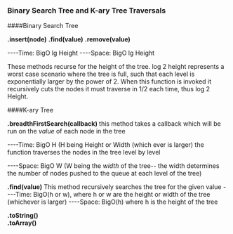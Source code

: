 ### Binary Search Tree and K-ary Tree Traversals

<!--in your README, write documentation for your data structures
your documentation should includes code block usage examples
provide instructions for:
installing and using your data structure
accessing each method
running your tests -->

####Binary Search Tree 

__.insert(node)__
__.find(value)__
__.remove(value)__

----Time: BigO lg Height
----Space: BigO lg Height 

These methods recurse for the height of the tree.  log 2 height represents a worst case scenario where the tree is full, such that each level is exponentially larger by the power of 2. When this function is invoked it recursively cuts the nodes it must traverse in 1/2 each time, thus log 2 Height.


####K-ary Tree

__.breadthFirstSearch(callback)__
this method takes a callback which will be run on the _value_ of each node in the tree

----Time: BigO H (H being Height or Width (which ever is larger) the function traverses the nodes in the tree level by level

----Space: BigO W (W being the _width_ of the tree-- the width determines the number of nodes pushed to the queue at each level of the tree)


__.find(value)__ 
This method recursively searches the tree for the given value
----Time: BigO(h or w), where h or w are the height or width of the tree (whichever is larger) 
----Space: BigO(h) where h is the height of the tree

__.toString()__   
__.toArray()__   

